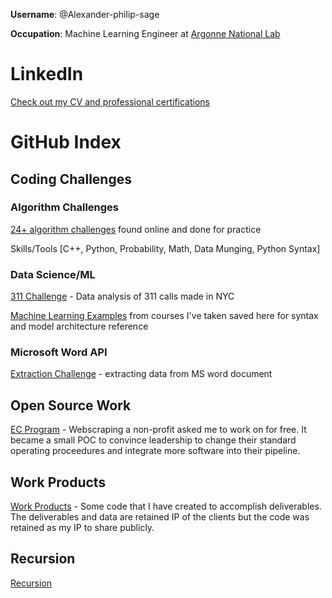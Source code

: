**Username**: @Alexander-philip-sage

**Occupation**: Machine Learning Engineer at [Argonne National Lab](https://www.alcf.anl.gov/)

# LinkedIn
[Check out my CV and professional certifications](https://www.linkedin.com/in/alexanderpsage/)

# GitHub Index

## Coding Challenges
### Algorithm Challenges
[24+ algorithm challenges](https://github.com/Alexander-philip-sage/algorithm_challenges) found online and done for practice

Skills/Tools [C++, Python, Probability, Math, Data Munging, Python Syntax]
### Data Science/ML
[311 Challenge](https://github.com/Alexander-philip-sage/311_challenge) - Data analysis of 311 calls made in NYC

[Machine Learning Examples](https://github.com/Alexander-philip-sage/machine_learning_examples) from courses I've taken saved here for syntax and model architecture reference
### Microsoft Word API
[Extraction Challenge](https://github.com/Alexander-philip-sage/extraction_challenge) - extracting data from MS word document

## Open Source Work
[EC Program](https://github.com/Alexander-philip-sage/ecprogram) - Webscraping a non-profit asked me to work on for free. It became a small POC to convince leadership to change their standard operating proceedures and integrate more software into their pipeline.

## Work Products
[Work Products](https://github.com/Alexander-philip-sage/work_products) - Some code that I have created to accomplish deliverables. The deliverables and data are retained IP of the clients but the code was retained as my IP to share publicly.  

## Recursion
[Recursion](https://github.com/Alexander-philip-sage/Alexander-philip-sage)
